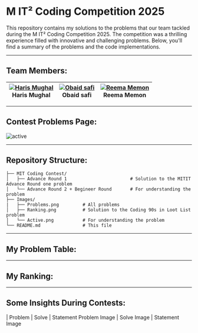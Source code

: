# M IT² Coding Competition 2025

This repository contains my solutions to the problems that our team tackled during the M IT² Coding Competition 2025. The competition was a thrilling experience filled with innovative and challenging problems. Below, you'll find a summary of the problems and the code implementations.

 ---
 ## Team Members:

 | [![Haris Mughal](https://github.com/haris-mughal.png?size=100)](https://github.com/harismughal)<br>Haris Mughal | [![Obaid safi](https://github.com/)](https://github.com/)<br>Obaid safi | [![Reema Memon](https://github.com/)](https://github.com/)<br>Reema Memon | 
|---|---|---|

---
## Contest Problems Page:

![active](https://github.com/user-attachments/assets/c62cd4cc-2acd-44e3-a187-341eaddc3e1b)

---

## Repository Structure:

```
├── MIT Coding Contest/
│   ├── Advance Round 1                        # Solution to the MITIT Advance Round one problem
│   └── Advance Round 2 + Begineer Round       # For understanding the problem
├── Images/
|   ├── Problems.png         # All problems
│   ├── Ranking.png          # Solution to the Coding 90s in Loot List problem
│   └── Active.png           # For understanding the problem
└── README.md                # This file
```

---
## My Problem Table:



---
## My Ranking:



---

## Some Insights During Contests:

| Problem |	Solve	| Statement
Problem Image |	Solve Image |	Statement Image

